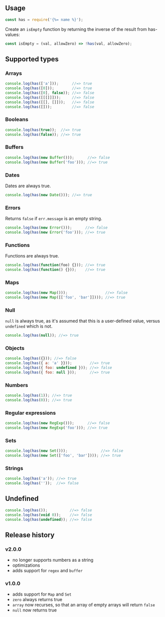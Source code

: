 ## Usage

```js
const has = require('{%= name %}');
```

Create an `isEmpty` function by returning the inverse of the result from has-values:

```js
const isEmpty = (val, allowZero) => !has(val, allowZero);
```

## Supported types

### Arrays

```js
console.log(has(['a']));      //=> true
console.log(has([0]));        //=> true
console.log(has([0], false)); //=> false
console.log(has([[[]]]));     //=> false
console.log(has([[], []]));   //=> false
console.log(has([]));         //=> false
```

### Booleans

```js
console.log(has(true));  //=> true
console.log(has(false)); //=> true
```

### Buffers

```js
console.log(has(new Buffer()));      //=> false
console.log(has(new Buffer('foo'))); //=> true
```

### Dates

Dates are always true. 

```js
console.log(has(new Date())); //=> true
```

### Errors

Returns `false` if `err.message` is an empty string.

```js
console.log(has(new Error()));      //=> false
console.log(has(new Error('foo'))); //=> true
```

### Functions

Functions are always true. 

```js
console.log(has(function(foo) {})); //=> true
console.log(has(function() {}));    //=> true
```

### Maps

```js
console.log(has(new Map()));                 //=> false
console.log(has(new Map([['foo', 'bar']]))); //=> true
```

### Null

`null` is always true, as it's assumed that this is a user-defined value, versus `undefined` which is not.

```js
console.log(has(null)); //=> true
```

### Objects

```js
console.log(has({})); //=> false
console.log(has({ a: 'a' }}));        //=> true
console.log(has({ foo: undefined })); //=> false
console.log(has({ foo: null }));      //=> true
```

### Numbers

```js
console.log(has(1)); //=> true
console.log(has(0)); //=> true
```

### Regular expressions

```js
console.log(has(new RegExp()));      //=> false
console.log(has(new RegExp('foo'))); //=> true
```

### Sets

```js
console.log(has(new Set()));               //=> false
console.log(has(new Set(['foo', 'bar']))); //=> true
```

### Strings

```js
console.log(has('a')); //=> true
console.log(has(''));  //=> false
```

## Undefined

```js
console.log(has());          //=> false
console.log(has(void 0));    //=> false
console.log(has(undefined)); //=> false
```


## Release history

### v2.0.0

- no longer supports numbers as a string
- optimizations
- adds support for `regex` and `buffer`

### v1.0.0

- adds support for `Map` and `Set`
- `zero` always returns true
- `array` now recurses, so that an array of empty arrays will return `false`
- `null` now returns true
